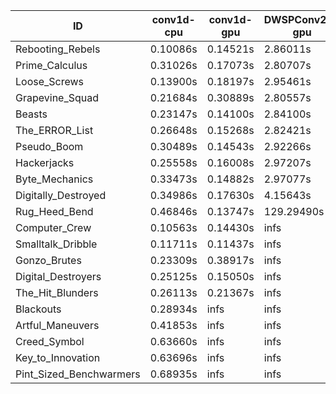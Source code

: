 |ID|conv1d-cpu|conv1d-gpu|DWSPConv2D-gpu|gemm-gpu|avg|
|-|-|-|-|-|-|
|Rebooting_Rebels|0.10086s|0.14521s|2.86011s|1.68381s|1.19750s|
|Prime_Calculus|0.31026s|0.17073s|2.80707s|1.68753s|1.24390s|
|Loose_Screws|0.13900s|0.18197s|2.95461s|1.75355s|1.25728s|
|Grapevine_Squad|0.21684s|0.30889s|2.80557s|1.71069s|1.26050s|
|Beasts|0.23147s|0.14100s|2.84100s|1.88372s|1.27430s|
|The_ERROR_List|0.26648s|0.15268s|2.82421s|1.88458s|1.28199s|
|Pseudo_Boom|0.30489s|0.14543s|2.92266s|1.91782s|1.32270s|
|Hackerjacks|0.25558s|0.16008s|2.97207s|1.92475s|1.32812s|
|Byte_Mechanics|0.33473s|0.14882s|2.97077s|1.93697s|1.34782s|
|Digitally_Destroyed|0.34986s|0.17630s|4.15643s|2.51480s|1.79935s|
|Rug_Heed_Bend|0.46846s|0.13747s|129.29490s|4.36243s|33.56582s|
|Computer_Crew|0.10563s|0.14430s|infs|4.34961s|infs|
|Smalltalk_Dribble|0.11711s|0.11437s|infs|1.86744s|infs|
|Gonzo_Brutes|0.23309s|0.38917s|infs|4.37090s|infs|
|Digital_Destroyers|0.25125s|0.15050s|infs|1.86784s|infs|
|The_Hit_Blunders|0.26113s|0.21367s|infs|1.89594s|infs|
|Blackouts|0.28934s|infs|infs|1.70099s|infs|
|Artful_Maneuvers|0.41853s|infs|infs|4.38834s|infs|
|Creed_Symbol|0.63660s|infs|infs|4.39707s|infs|
|Key_to_Innovation|0.63696s|infs|infs|4.39541s|infs|
|Pint_Sized_Benchwarmers|0.68935s|infs|infs|4.39248s|infs|
